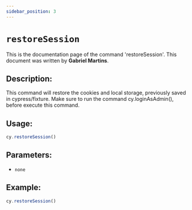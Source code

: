 ```yaml
---
sidebar_position: 3
---
```


# `restoreSession`

This is the documentation page of the command 'restoreSession'. This document was written by **Gabriel Martins**.

## Description:

This command will restore the cookies and local storage, previously saved in cypress/fixture.
Make sure to run the command cy.loginAsAdmin(), before execute this command.

## Usage:

```js
cy.restoreSession()
```

## Parameters:

- `none`

## Example:

```js
cy.restoreSession()
```
